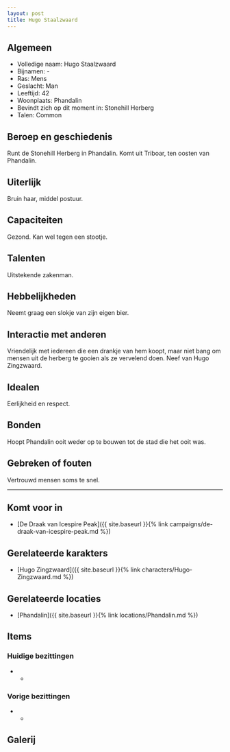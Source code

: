 ```yaml
---
layout: post
title: Hugo Staalzwaard
---
```


## Algemeen
* Volledige naam: Hugo Staalzwaard
* Bijnamen: -
* Ras: Mens
* Geslacht: Man
* Leeftijd: 42
* Woonplaats: Phandalin
* Bevindt zich op dit moment in: Stonehill Herberg
* Talen: Common

## Beroep en geschiedenis
Runt de Stonehill Herberg in Phandalin. Komt uit Triboar, ten oosten van Phandalin.

## Uiterlijk
Bruin haar, middel postuur.

## Capaciteiten
Gezond. Kan wel tegen een stootje.

## Talenten
Uitstekende zakenman.

## Hebbelijkheden
Neemt graag een slokje van zijn eigen bier.

## Interactie met anderen
Vriendelijk met iedereen die een drankje van hem koopt, maar niet bang om mensen uit de herberg te gooien als ze vervelend doen. Neef van Hugo Zingzwaard.

## Idealen
Eerlijkheid en respect.

## Bonden
Hoopt Phandalin ooit weder op te bouwen tot de stad die het ooit was.

## Gebreken of fouten
Vertrouwd mensen soms te snel.

---

## Komt voor in
* [De Draak van Icespire Peak]({{ site.baseurl }}{% link campaigns/de-draak-van-icespire-peak.md %})

## Gerelateerde karakters
* [Hugo Zingzwaard]({{ site.baseurl }}{% link characters/Hugo-Zingzwaard.md %})

## Gerelateerde locaties
* [Phandalin]({{ site.baseurl }}{% link locations/Phandalin.md %})

## Items

### Huidige bezittingen
* -

### Vorige bezittingen
* -

## Galerij
